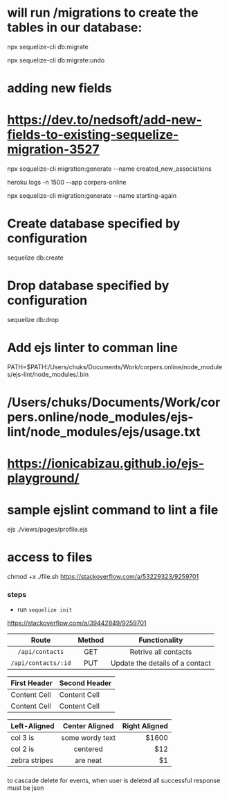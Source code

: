 # will run /migrations to create the tables in our database:
npx sequelize-cli db:migrate

npx sequelize-cli db:migrate:undo

# adding new fields
# https://dev.to/nedsoft/add-new-fields-to-existing-sequelize-migration-3527
npx sequelize-cli migration:generate --name created_new_associations

heroku logs -n 1500 --app corpers-online

npx sequelize-cli migration:generate --name starting-again   


# Create database specified by configuration
sequelize db:create

# Drop database specified by configuration
sequelize db:drop


# Add ejs linter to comman line
PATH=$PATH:/Users/chuks/Documents/Work/corpers.online/node_modules/ejs-lint/node_modules/.bin

# /Users/chuks/Documents/Work/corpers.online/node_modules/ejs-lint/node_modules/ejs/usage.txt

# https://ionicabizau.github.io/ejs-playground/

# sample ejslint command to lint a file
ejs ./views/pages/profile.ejs

# access to files
chmod +x ./file.sh
https://stackoverflow.com/a/53229323/9259701



### steps

* run `sequelize init`

https://stackoverflow.com/a/39442849/9259701

| Route | Method | Functionality |
| :---: | :---: | :---: |
| `/api/contacts` | GET | Retrive all contacts |
| `/api/contacts/:id` | PUT | Update the details of a contact |


| First Header  | Second Header |
| ------------- | ------------- |
| Content Cell  | Content Cell  |
| Content Cell  | Content Cell  |


| Left-Aligned  | Center Aligned  | Right Aligned |
| :------------ |:---------------:| -----:|
| col 3 is      | some wordy text | $1600 |
| col 2 is      | centered        |   $12 |
| zebra stripes | are neat        |    $1 |


###
to cascade delete for events, when user is deleted
all successful response must be json